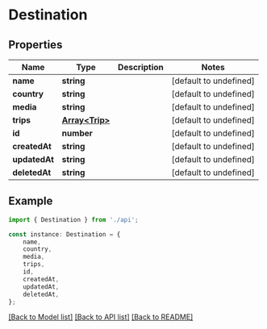 # Destination


## Properties

Name | Type | Description | Notes
------------ | ------------- | ------------- | -------------
**name** | **string** |  | [default to undefined]
**country** | **string** |  | [default to undefined]
**media** | **string** |  | [default to undefined]
**trips** | [**Array&lt;Trip&gt;**](Trip.md) |  | [default to undefined]
**id** | **number** |  | [default to undefined]
**createdAt** | **string** |  | [default to undefined]
**updatedAt** | **string** |  | [default to undefined]
**deletedAt** | **string** |  | [default to undefined]

## Example

```typescript
import { Destination } from './api';

const instance: Destination = {
    name,
    country,
    media,
    trips,
    id,
    createdAt,
    updatedAt,
    deletedAt,
};
```

[[Back to Model list]](../README.md#documentation-for-models) [[Back to API list]](../README.md#documentation-for-api-endpoints) [[Back to README]](../README.md)
